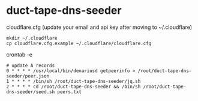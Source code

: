 # duct-tape-dns-seeder  

cloudflare.cfg  (update your email and api key after moving to ~/.cloudflare)
```
mkdir ~/.cloudflare
cp cloudflare.cfg.example ~/.cloudflare/cloudflare.cfg
```

crontab -e
```
# update A records
0 * * * * /usr/local/bin/denariusd getpeerinfo > /root/duct-tape-dns-seeder/peer.json
1 * * * * /bin/sh /root/duct-tape-dns-seeder/jq.sh
2 * * * * cd /root/duct-tape-dns-seeder && /bin/sh /root/duct-tape-dns-seeder/seed.sh peers.txt
```

